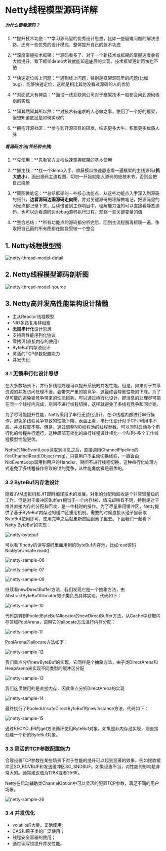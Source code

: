 # Netty线程模型源码详解

##### 为什么要看源码？

1. **提升技术功底：**学习源码里的优秀设计思想，比如一些疑难问题的解决思路，还有一些优秀的设计模式，整体提升自己的技术功底

2. **深度掌握技术框架：**源码看多了，对于一个新技术或框架的掌握速度会有大幅提升，看下框架demo大致就能知道底层的实现，技术框架更新再快也不怕

3. **快速定位线上问题：**遇到线上问题，特别是框架源码里的问题(比如bug)，能够快速定位，这就是相比其他没看过源码的人的优势

4. **对面试大有裨益：**面试一线互联网公司对于框架技术一般都会问到源码级别的实现

5. **知其然知其所以然：**对技术有追求的人必做之事，使用了一个好的框架，很想知道底层是如何实现的

6. **拥抱开源社区：**参与到开源项目的研发，结识更多大牛，积累更多优质人脉

##### 看源码方法(凭经验去猜)

1. **先使用：**先看官方文档快速掌握框架的基本使用

2. **抓主线：**找一个demo入手，顺藤摸瓜快速静态看一遍框架的主线源码(**抓大放小**)，画出源码主流程图，切勿一开始就陷入源码的细枝末节，否则会把自己绕晕

3. **画图做笔记：**总结框架的一些核心功能点，从这些功能点入手深入到源码的细节，**边看源码边画源码走向图**，并对关键源码的理解做笔记，把源码里的闪光点都记录下来，后续借鉴到工作项目中，理解能力强的可以直接看静态源码，也可以边看源码边debug源码执行过程，观察一些关键变量的值

4. **整合总结：**所有功能点的源码都分析完后，回到主流程图再梳理一遍，争取把自己画的所有图都在脑袋里做一个整合



## 1. Netty线程模型图

![netty-thread-model-detail](../../source/images/ch-06/old/netty-thread-model-detail.png)



## 2. Netty线程模型源码剖析图

![netty-thread-model-source](../../source/images/ch-06/old/netty-thread-model-source.png)



## 3. Netty高并发高性能架构设计精髓

- 主从Reactor线程模型
- NIO多路复用非阻塞
- **无锁串行化**设计思想
- 支持高性能序列化协议
- 零拷贝(直接内存的使用)
- ByteBuf内存池设计
- 灵活的TCP参数配置能力
- 并发优化

### 3.1 无锁串行化设计思想

在大多数场景下，并行多线程处理可以提升系统的并发性能。但是，如果对于共享资源的并发访问处理不当，会带来严重的锁竞争，这最终会导致性能的下降。为了尽可能的避免锁竞争带来的性能损耗，可以通过串行化设计，即消息的处理尽可能在同一个线程内完成，期间不进行线程切换，这样就避免了多线程竞争和同步锁。

为了尽可能提升性能，Netty采用了串行无锁化设计，在IO线程内部进行串行操作，避免多线程竞争导致的性能下降。表面上看，串行化设计似乎CPU利用率不高，并发程度不够。但是，通过调整NIO线程池的线程参数，可以同时启动多个串行化的线程并行运行，这种局部无锁化的串行线程设计相比一个队列-多个工作线程模型性能更优。

Netty的NioEventLoop读取到消息之后，直接调用ChannelPipeline的fireChannelRead(Object msg)，只要用户不主动切换线程，一直会由NioEventLoop调用到用户的Handler，期间不进行线程切换，这种串行化处理方式避免了多线程操作导致的锁的竞争，从性能角度看是最优的。

### 3.2 ByteBuf内存池设计

随着JVM虚拟机和JIT即时编译技术的发展，对象的分配和回收是个非常轻量级的工作。但是对于缓冲区Buffer(相当于一个内存块)，情况却稍有不同，特别是对于堆外直接内存的分配和回收，是一件耗时的操作。为了尽量重用缓冲区，Netty提供了基于ByteBuf内存池的缓冲区重用机制。需要的时候直接从池子里获取ByteBuf使用即可，使用完毕之后就重新放回到池子里去。下面我们一起看下Netty ByteBuf的实现：

![netty-bytebuf](../../source/images/ch-06/old/netty-bytebuf.png)

 

可以看下netty的读写源码里面用到的ByteBuf内存池，比如read源码NioByteUnsafe.read()

![netty-sample-06](../../source/images/ch-06/old/netty-sample-06.png)

![netty-sample-07](../../source/images/ch-06/old/netty-sample-07.png)

![netty-sample-09](../../source/images/ch-06/old/netty-sample-09.png)

 继续看newDirectBuffer方法，我们发现它是一个抽象方法，由AbstractByteBufAllocator的子类负责具体实现，代码如下：

![netty-sample-10](../../source/images/ch-06/old/netty-sample-10.png)

 代码跳转到PooledByteBufAllocator的newDirectBuffer方法，从Cache中获取内存区域PoolArena，调用它的allocate方法进行内存分配：

![netty-sample-11](../../source/images/ch-06/old/netty-sample-11.png)

 PoolArena的allocate方法如下：

![netty-sample-12](../../source/images/ch-06/old/netty-sample-12.png)

 我们重点分析newByteBuf的实现，它同样是个抽象方法，由子类DirectArena和HeapArena来实现不同类型的缓冲区分配

![netty-sample-13](../../source/images/ch-06/old/netty-sample-13.png)

 我们这里使用的是直接内存，因此重点分析DirectArena的实现

![netty-sample-14](../../source/images/ch-06/old/netty-sample-14.png)

 最终执行了PooledUnsafeDirectByteBuf的newInstance方法，代码如下：

![netty-sample-15](../../source/images/ch-06/old/netty-sample-15.png)

 通过RECYCLER的get方法循环使用ByteBuf对象，如果是非内存池实现，则直接创建一个新的ByteBuf对象。

### 3.3 灵活的TCP参数配置能力

合理设置TCP参数在某些场景下对于性能的提升可以起到显著的效果，例如接收缓冲区SO_RCVBUF和发送缓冲区SO_SNDBUF。如果设置不当，对性能的影响是非常大的。通常建议值为128K或者256K。

Netty在启动辅助类ChannelOption中可以灵活的配置TCP参数，满足不同的用户场景。

![netty-sample-26](../../source/images/ch-06/old/netty-sample-26.png)

 

### 3.4 并发优化

- volatile的大量、正确使用;
- CAS和原子类的广泛使用；
- 线程安全容器的使用；
- 通过读写锁提升并发性能。
